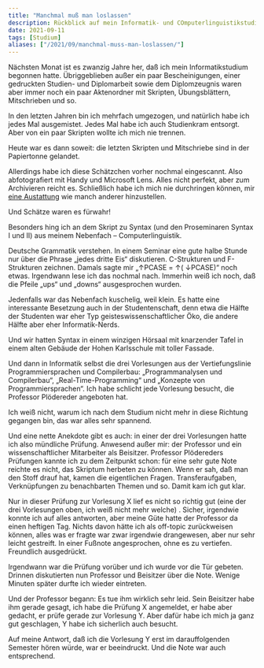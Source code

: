 ```yaml
---
title: "Manchmal muß man loslassen"
description: Rückblick auf mein Informatik- und COmputerlinguistikstudium
date: 2021-09-11
tags: [Studium]
aliases: ["/2021/09/manchmal-muss-man-loslassen/"]
---
```

Nächsten Monat ist es zwanzig Jahre her, daß ich mein Informatikstudium begonnen hatte. Übriggeblieben außer ein paar Bescheinigungen, einer gedruckten Studien- und Diplomarbeit sowie dem Diplomzeugnis waren aber immer noch ein paar Aktenordner mit Skripten, Übungsblättern, Mitschrieben und so.

In den letzten Jahren bin ich mehrfach umgezogen, und natürlich habe ich jedes Mal ausgemistet. Jedes Mal habe ich auch Studienkram entsorgt. Aber von ein paar Skripten wollte ich mich nie trennen.

Heute war es dann soweit: die letzten Skripten und Mitschriebe sind in der Papiertonne gelandet.

Allerdings habe ich diese Schätzchen vorher nochmal eingescannt. Also abfotografiert mit Handy und Microsoft Lens. Alles nicht perfekt, aber zum Archivieren reicht es. Schließlich habe ich mich nie durchringen können, mir [eine Austattung](https://netz-rettung-recht.de/archives/2254-Zeitschriften-elektronisch-exzerpieren.html) wie manch anderer hinzustellen.

Und Schätze waren es fürwahr!

Besonders hing ich an dem Skript zu Syntax (und den Proseminaren Syntax I und II) aus meinem Nebenfach – Computerlinguistik.

Deutsche Grammatik verstehen. In einem Seminar eine gute halbe Stunde nur über die Phrase „jedes dritte Eis“ diskutieren. C-Strukturen und F-Strukturen zeichnen. Damals sagte mir „↑PCASE = ↑( ↓PCASE)“ noch etwas. Irgendwann lese ich das nochmal nach. Immerhin weiß ich noch, daß die Pfeile „ups“ und „downs“ ausgesprochen wurden.

Jedenfalls war das Nebenfach kuschelig, weil klein. Es hatte eine interessante Besetzung auch in der Studentenschaft, denn etwa die Hälfte der Studenten war eher Typ geisteswissenschaftlicher Öko, die andere Hälfte aber eher Informatik-Nerds.

Und wir hatten Syntax in einem winzigen Hörsaal mit knarzender Tafel in einem alten Gebäude der Hohen Karlsschule mit toller Fassade.

Und dann in Informatik selbst die drei Vorlesungen aus der Vertiefungslinie Programmiersprachen und Compilerbau: „Programmanalysen und Compilerbau“, „Real-Time-Programming“ und „Konzepte von Programmiersprachen“. Ich habe schlicht jede Vorlesung besucht, die Professor Plödereder angeboten hat.

Ich weiß nicht, warum ich nach dem Studium nicht mehr in diese Richtung gegangen bin, das war alles sehr spannend.

Und eine nette Anekdote gibt es auch: in einer der drei Vorlesungen hatte ich also mündliche Prüfung. Anwesend außer mir: der Professor und ein wissenschaftlicher Mitarbeiter als Beisitzer. Professor Plödereders Prüfungen kannte ich zu dem Zeitpunkt schon: für eine sehr gute Note reichte es nicht, das Skriptum herbeten zu können. Wenn er sah, daß man den Stoff drauf hat, kamen die eigentlichen Fragen. Transferaufgaben, Verknüpfungen zu benachbarten Themen und so. Damit kam ich gut klar.

Nur in dieser Prüfung zur Vorlesung X lief es nicht so richtig gut (eine der drei Vorlesungen oben, ich weiß nicht mehr welche) . Sicher, irgendwie konnte ich auf alles antworten, aber meine Güte hatte der Professor da einen heftigen Tag. Nichts davon hätte ich als off-topic zurückweisen können, alles was er fragte war zwar irgendwie drangewesen, aber nur sehr leicht gestreift. In einer Fußnote angesprochen, ohne es zu vertiefen. Freundlich ausgedrückt.

Irgendwann war die Prüfung vorüber und ich wurde vor die Tür gebeten. Drinnen diskutierten nun Professor und Beisitzer über die Note. Wenige Minuten später durfte ich wieder eintreten.

Und der Professor begann: Es tue ihm wirklich sehr leid. Sein Beisitzer habe ihm gerade gesagt, ich habe die Prüfung X angemeldet, er habe aber gedacht, er prüfe gerade zur Vorlesung Y. Aber dafür habe ich mich ja ganz gut geschlagen, Y habe ich sicherlich auch besucht.

Auf meine Antwort, daß ich die Vorlesung Y erst im darauffolgenden Semester hören würde, war er beeindruckt. Und die Note war auch entsprechend.